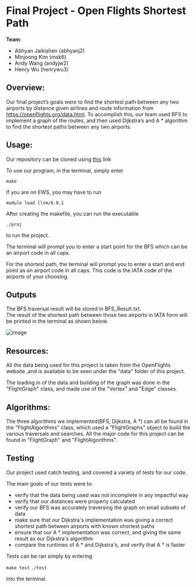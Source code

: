 # Final Project - Open Flights Shortest Path


**Team**: 
* Abhyan Jaikishen (abhyanj2)
* Minjoong Kim (msk6)
* Andy Wang (andyjw2)
* Henry Wu (henrywu3)

## Overview: 

Our final project’s goals were to find the shortest path between any two airports by distance given airlines and route information from https://openflights.org/data.html. To accomplish this, our team used BFS to implement a graph of the routes, and then used Dijkstra’s and A * algorithm to find the shortest paths between any two airports.  



## Usage:

Our repository can be cloned using [this](https://github-dev.cs.illinois.edu/cs225-sp21/abhyanj2-msk6-andyjw2-henrywu3.git) link


To use our program, in the terminal, simply enter 

`make`

If you are on EWS, you may have to run 

`module load llvm/6.0.1`

After creating the makefile, you can run the executable 

`./proj`

to run the project.

The terminal will prompt you to enter a start point for the BFS which can be an airport code in all caps.

For the shortest path, the terminal will prompt you to enter a start and end point as an airport code in all caps. This code is the IATA code of the airports of your choosing.

## Outputs

The BFS traversal result will be stored in BFS_Result.txt.  
The result of the shortest path between those two airports in IATA form will be printed in the terminal as shown below.  

![image](https://postimg.cc/wtVxVtdw)

## Resources:

All the data being used for this project is taken from the OpenFlights website ,and is available to be seen under the "data" folder of this project. 

The loading in of the data and building of the graph was done in the "FlightGraph" class, and made use of the "Vertex" and "Edge" classes. 


## Algorithms:

The three algorithms we implemented(BFS, Dijkstra, A *) can all be found in the "FlightAlgorithms" class, which used a "FlightGraphs" object to build the various traversals and searches. All the major code for this project can be found in "FlightGraph" and "FlightAlgorithms".

## Testing

Our project used catch testing, and covered a variety of tests for our code. 

The main goals of our tests were to: 

* verify that the data being used was not incomplete in any impactful way
* verify that our distances were properly calculated
* verify our BFS was accurately traversing the graph on small subsets of data
* make sure that our Dijkstra's implementation was giving a correct shortest path between airports with known shortest paths
* ensure that our A * implementation was correct, and giving the same result as our Dijkstra's algorithm
* compare the runtimes of A * and Dijkstra's, and verify that A * is faster

Tests can be ran simply by entering 

`make test`
`./test`

into the terminal. 

